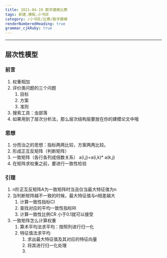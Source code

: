 ```yaml
---
title: 2021-04-19 数学建模比赛
tags: 新建,模板,小书匠
category: /小书匠/比赛/数学建模
renderNumberedHeading: true
grammar_cjkRuby: true
---
```


***
## 层次性模型
### 前言
1. 权重相加
2. 评价类问题的三个问题
	1. 目标
	2. 方案
	3. 准则
3. 搜索工具：虫部落
4. 如果用到了层次分析法，那么层次结构层要放在你的建模论文中哦

### 思想
1. 分而治之的思想：指标两两比较，方案两两比较。
2. 形成正互反矩阵（判断矩阵） 
3. 一致矩阵（各行各列成倍数关系） a(i,j)=a(i,k)* a(k,j)
4. 在矩阵求权重之前，要进行一致性检验
 
### 引理
1. n阶正互反矩阵A为一致矩阵时当且仅当最大特征值为n
2. 当判断矩阵越不一致的时候，最大特征值与n相差越大
	1. 计算一致性指标CI
	2. 查找对应的平均一致性指标RI
	3. 计算一致性比例CR 小于0.1就可以接受
3. 一致矩阵怎么计算权重
	1. 算术平均法求平均：按照列进行归一化  
	2. 特征值法求平均
		1. 求出最大特征值及其对应的特征向量
		2. 将其进行归一化处理
		3. 